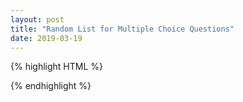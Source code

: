 ```yaml
---
layout: post
title: "Random List for Multiple Choice Questions"
date: 2019-03-19
---
```


{% highlight HTML %}
<script type="text/javascript">
      function rand(arr){
        var len = arr.length;
        var r = new Array(len+1);
        for (i = 1; i < len+1; i++){
          r[i] = parseInt(Math.random() * 1000)
        }

        var o = new Array(len+1);
        o = r.slice();

        for (x = 1; x < len+1; x++){
          for (y = x+1; y < len+1; y++){
            if (r[x] > r[y]){
              r[0] = r[x];
              r[x] = r[y];
              r[y] = r[0];
            }  
          }
        }
        var result = new Array(len);
        for (j=1; j<len+1; j++){
          result[j-1] = arr[r.indexOf(o[j],1)-1];
        }
        return result;
      }
</script>
{% endhighlight %}

